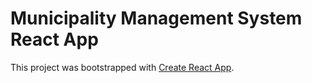 # Municipality Management System React App

This project was bootstrapped with [Create React App](https://github.com/facebook/create-react-app).

